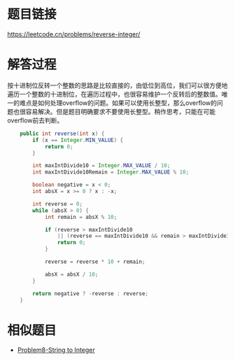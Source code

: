 # 题目链接
https://leetcode.cn/problems/reverse-integer/

# 解答过程
按十进制位反转一个整数的思路是比较直接的，由低位到高位，我们可以很方便地遍历一个整数的十进制位，在遍历过程中，也很容易维护一个反转后的整数值。唯一的难点是如何处理overflow的问题。如果可以使用长整型，那么overflow的问题也很容易解决。但是题目明确要求不要使用长整型。稍作思考，只能在可能overflow前去判断。

```java
	public int reverse(int x) {
		if (x == Integer.MIN_VALUE) {
			return 0;
		}

		int maxIntDivide10 = Integer.MAX_VALUE / 10;
		int maxIntDivide10Remain = Integer.MAX_VALUE % 10;

		boolean negative = x < 0;
		int absX = x >= 0 ? x : -x;

		int reverse = 0;
		while (absX > 0) {
			int remain = absX % 10;

			if (reverse > maxIntDivide10
				|| (reverse == maxIntDivide10 && remain > maxIntDivide10Remain)) {
				return 0;
			}

			reverse = reverse * 10 + remain;

			absX = absX / 10;
		}

		return negative ? -reverse : reverse;
	}
```

# 相似题目
- [Problem8-String to Integer](2021-11-02-leetcode-problem-8.md)